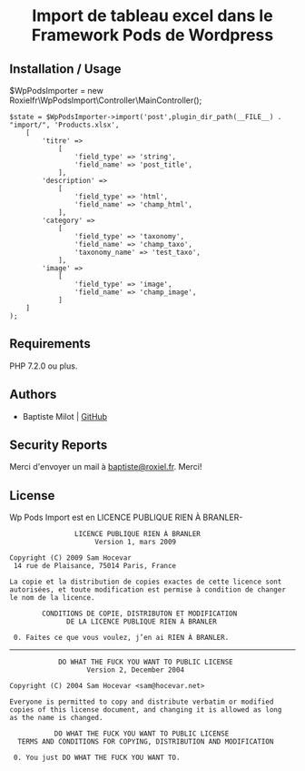 <h1 align="center">Import de tableau excel dans le Framework Pods de Wordpress</h1>

Installation / Usage
--------------------

$WpPodsImporter = new Roxielfr\WpPodsImport\Controller\MainController();
```
$state = $WpPodsImporter->import('post',plugin_dir_path(__FILE__) . "import/", 'Products.xlsx',
    [
        'titre' => 
            [
                'field_type' => 'string',
                'field_name' => 'post_title',
            ],
        'description' => 
            [
                'field_type' => 'html',
                'field_name' => 'champ_html',
            ],
        'category' => 
            [
                'field_type' => 'taxonomy',
                'field_name' => 'champ_taxo',
                'taxonomy_name' => 'test_taxo',
            ],
        'image' => 
            [
                'field_type' => 'image',
                'field_name' => 'champ_image',
            ]
    ]
);
```
Requirements
------------

PHP 7.2.0 ou plus.

Authors
-------

- Baptiste Milot  | [GitHub](https://github.com/RoxielFr)

Security Reports
----------------

Merci d'envoyer un mail à [baptiste@roxiel.fr](mailto:baptiste@roxiel.fr). Merci!

License
-------

Wp Pods Import est en LICENCE PUBLIQUE RIEN À BRANLER- 


```
                LICENCE PUBLIQUE RIEN À BRANLER
                     Version 1, mars 2009

Copyright (C) 2009 Sam Hocevar
 14 rue de Plaisance, 75014 Paris, France

La copie et la distribution de copies exactes de cette licence sont
autorisées, et toute modification est permise à condition de changer
le nom de la licence.

        CONDITIONS DE COPIE, DISTRIBUTON ET MODIFICATION
              DE LA LICENCE PUBLIQUE RIEN À BRANLER

 0. Faites ce que vous voulez, j’en ai RIEN À BRANLER.
```

 --------------
```
            DO WHAT THE FUCK YOU WANT TO PUBLIC LICENSE
                   Version 2, December 2004

Copyright (C) 2004 Sam Hocevar <sam@hocevar.net>

Everyone is permitted to copy and distribute verbatim or modified
copies of this license document, and changing it is allowed as long
as the name is changed.

           DO WHAT THE FUCK YOU WANT TO PUBLIC LICENSE
  TERMS AND CONDITIONS FOR COPYING, DISTRIBUTION AND MODIFICATION

 0. You just DO WHAT THE FUCK YOU WANT TO.
 ```